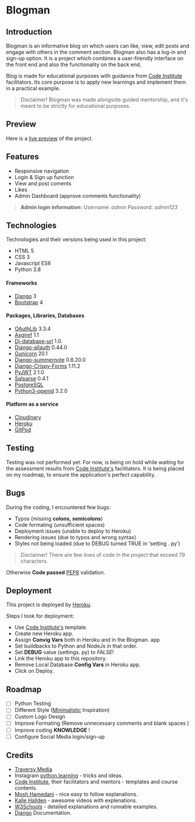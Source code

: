 # Blogman

## **Introduction**
Blogman is an informative blog on which users can like, view, edit posts and engage with others in the comment section. Blogman also has a log-in and sign-up option. It is a project which combines a user-friendly interface on the front end and also the functionality on the back end.

Blog is made for educational purposes with guidance from [Code Institute](https://codeinstitute.net) facilitators. Its core purpose is to apply new learnings and implement them in a practical example.
 
> Disclaimer! Blogman was made alongside guided mentorship, and it's meant to be strictly for educational purposes.

## **Preview**

Here is a [live preview](https://blogman-2022.herokuapp.com/) of the project. 

## **Features**

 - Responsive navigation
 - Login & Sign up function
 - View and post coments
 - Likes
 - Admin Dashboard (approve comments functionality)

> **Admin login information:**
> Username: *admin*
> Password: *admin123*

## **Technologies**

Technologies and their versions being used in this project:

 -   HTML 5
 -   CSS 3 
 -   Javascript ES6
 -   Python 3.8

#### Frameworks

 - [Django](https://www.djangoproject.com/) 3
 - [Bootstrap](https://getbootstrap.com/) 4

#### Packages, Libraries, Databases
 -  [OAuthLib](https://oauthlib.readthedocs.io) 3.3.4
 - [Asgiref](https://pypi.org/project/asgiref/1.1.1/) 1.1
 - [Dj-database-url](https://pypi.org/project/dj-database-url/) 1.0.
 - [Django-allauth](https://django-allauth.readthedocs.io/en/latest/) 0.44.0
 - [Gunicorn](https://gunicorn.org/) 20.1
 - [Django-summernote](https://pypi.org/project/django-summernote/) 0.8.20.0
 - [Django-Crispy-Forms](https://django-crispy-forms.readthedocs.io/en/latest/) 1.11.2
 - [PyJWT](https://pyjwt.readthedocs.io/en/stable/) 2.1.0
 - [Sqlparse](https://pypi.org/project/sqlparse/) 0.4.1
 - [PostgreSQL](https://www.postgresql.org/)
 - [Python3-openid](https://pypi.org/project/python3-openid/) 3.2.0
 
#### Platform as a service 
 -  [Cloudinary](https://cloudinary.com/)
 -  [Heroku](https://dashboard.heroku.com)
 -  [GitPod](https://gitpod.io/)

## Testing

Testing was not performed yet. For now, is being on hold while waiting for the assessment results from [Code Institute's](https://codeinstitute.net) facilitators. It is being placed on my roadmap, to ensure the application's perfect capability. 



## Bugs

During the coding, I encountered few bugs:


-  Typos (missing **colons, semicolons**)
-  Code formating (unsufficient spaces)
-  Deployment issues (unable to deploy to Heroku)
-  Rendering issues (due to typos and wrong syntax)
-  Styles not being loaded (due to DEBUG turned TRUE in 'setting . py')
 
> Disclaimer! There are few lines of code in the project that exceed 79 characters.

Otherwise **Code passed** [PEP8](http://pep8online.com/)  validation. 



## Deployment

This project is deployed by [Heroku](https://www.heroku.com/home).

Steps I took for deployment:

-   Use [Code Institute's](https://www.codeinstitute.net) template.
-   Create new Heroku app.
-   Assign **Convig Vars** both in Heroku and in the Blogman. app
-   Set buildbacks to Python and NodeJs in that order.
-  Set **DEBUG** value (settings. py) to *FALSE*! 
-   Link the Heroku app to this repository.
-  Remove Local Database **Config Vars** in Heroku app.
-   Click on Deploy.


## Roadmap

 - [ ] Python Testing
 - [ ] Different Style ([Minimalistic](https://www.pinterest.se/pin/599471400416515685/) Inspiration)
 - [ ] Custom Logo Design
 - [ ] Improve Formating (Remove unnecessary comments and blank spaces )
 - [ ] Improve coding **KNOWLEDGE** !
 - [ ] Configure Social Media login/sign-up

## Credits

 - [Traversy Media](https://www.youtube.com/c/TraversyMedia) 
 - Instagram  [python.learning](https://www.instagram.com/python.learning/)  - tricks and ideas.
 - [Code Institute](https://codeinstitute.net/), their facilitators and mentors - templates and course contents. 
 - [Mosh Hamedani](https://codewithmosh.com/)  - nice easy to follow explanations.
 - [Kalle Hallden](https://www.youtube.com/c/KalleHallden/videos)  - awesome videos with explenations.
 - [W3Schools](https://www.w3schools.com/python/python_for_loops.asp)  - detailed explanations and runnable examples.
 - [Django](https://www.djangoproject.com) Documentation.

